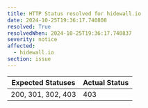 ```yaml
---
title: HTTP Status resolved for hidewall.io
date: 2024-10-25T19:36:17.740808
resolved: True
resolvedWhen: 2024-10-25T19:36:17.740837
severity: notice
affected:
  - hidewall.io
section: issue
---
```


| Expected Statuses | Actual Status  |
|-------------------|----------------|
| 200, 301, 302, 403 | 403 |
